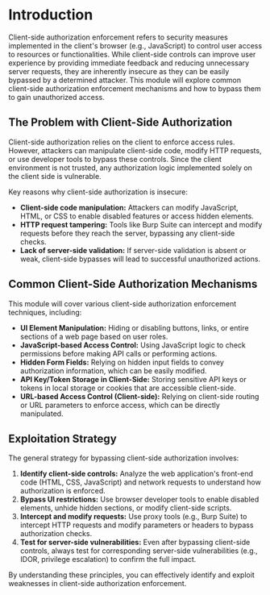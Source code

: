 # Introduction

Client-side authorization enforcement refers to security measures implemented in the client's browser (e.g., JavaScript) to control user access to resources or functionalities. While client-side controls can improve user experience by providing immediate feedback and reducing unnecessary server requests, they are inherently insecure as they can be easily bypassed by a determined attacker. This module will explore common client-side authorization enforcement mechanisms and how to bypass them to gain unauthorized access.

## The Problem with Client-Side Authorization

Client-side authorization relies on the client to enforce access rules. However, attackers can manipulate client-side code, modify HTTP requests, or use developer tools to bypass these controls. Since the client environment is not trusted, any authorization logic implemented solely on the client side is vulnerable.

Key reasons why client-side authorization is insecure:

*   **Client-side code manipulation:** Attackers can modify JavaScript, HTML, or CSS to enable disabled features or access hidden elements.
*   **HTTP request tampering:** Tools like Burp Suite can intercept and modify requests before they reach the server, bypassing any client-side checks.
*   **Lack of server-side validation:** If server-side validation is absent or weak, client-side bypasses will lead to successful unauthorized actions.

## Common Client-Side Authorization Mechanisms

This module will cover various client-side authorization enforcement techniques, including:

*   **UI Element Manipulation:** Hiding or disabling buttons, links, or entire sections of a web page based on user roles.
*   **JavaScript-based Access Control:** Using JavaScript logic to check permissions before making API calls or performing actions.
*   **Hidden Form Fields:** Relying on hidden input fields to convey authorization information, which can be easily modified.
*   **API Key/Token Storage in Client-Side:** Storing sensitive API keys or tokens in local storage or cookies that are accessible client-side.
*   **URL-based Access Control (Client-side):** Relying on client-side routing or URL parameters to enforce access, which can be directly manipulated.

## Exploitation Strategy

The general strategy for bypassing client-side authorization involves:

1.  **Identify client-side controls:** Analyze the web application's front-end code (HTML, CSS, JavaScript) and network requests to understand how authorization is enforced.
2.  **Bypass UI restrictions:** Use browser developer tools to enable disabled elements, unhide hidden sections, or modify client-side scripts.
3.  **Intercept and modify requests:** Use proxy tools (e.g., Burp Suite) to intercept HTTP requests and modify parameters or headers to bypass authorization checks.
4.  **Test for server-side vulnerabilities:** Even after bypassing client-side controls, always test for corresponding server-side vulnerabilities (e.g., IDOR, privilege escalation) to confirm the full impact.

By understanding these principles, you can effectively identify and exploit weaknesses in client-side authorization enforcement.
